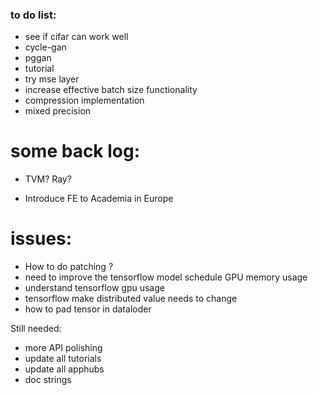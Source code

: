 
### to do list:
* see if cifar can work well
* cycle-gan
* pggan
* tutorial
* try mse layer
* increase effective batch size functionality
* compression implementation
* mixed precision


# some back log:
* TVM? Ray?

* Introduce FE to Academia in Europe


# issues:
* How to do patching ?
* need to improve the tensorflow model schedule GPU memory usage
* understand tensorflow gpu usage
* tensorflow make distributed value needs to change
* how to pad tensor in dataloder

Still needed:
* more API polishing
* update all tutorials
* update all apphubs
* doc strings
